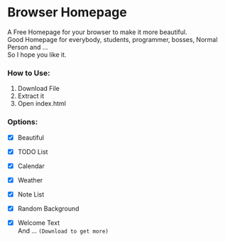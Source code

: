 # Browser Homepage
A Free Homepage for your browser to make it more beautiful. <br>
Good Homepage for everybody, students, programmer, bosses, Normal Person and ... <br>
So I hope you like it.

### How to Use:
1. Download File
2. Extract it
3. Open index.html

### Options:
- [x] Beautiful 
- [x] TODO List
- [x] Calendar
- [x] Weather
- [x] Note List
- [x] Random Background
- [x] Welcome Text <br>
And ... `(Download to get more)`


